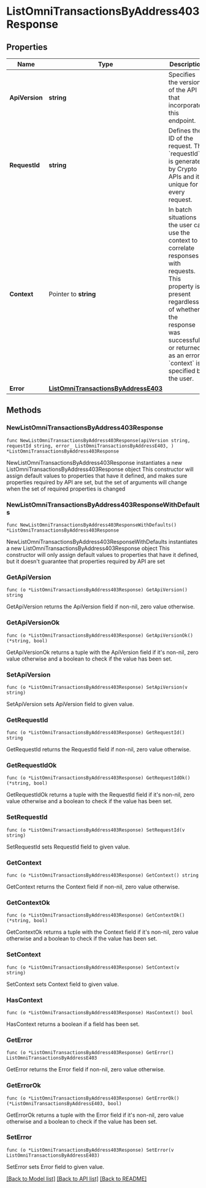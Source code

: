 # ListOmniTransactionsByAddress403Response

## Properties

Name | Type | Description | Notes
------------ | ------------- | ------------- | -------------
**ApiVersion** | **string** | Specifies the version of the API that incorporates this endpoint. | 
**RequestId** | **string** | Defines the ID of the request. The &#x60;requestId&#x60; is generated by Crypto APIs and it&#39;s unique for every request. | 
**Context** | Pointer to **string** | In batch situations the user can use the context to correlate responses with requests. This property is present regardless of whether the response was successful or returned as an error. &#x60;context&#x60; is specified by the user. | [optional] 
**Error** | [**ListOmniTransactionsByAddressE403**](ListOmniTransactionsByAddressE403.md) |  | 

## Methods

### NewListOmniTransactionsByAddress403Response

`func NewListOmniTransactionsByAddress403Response(apiVersion string, requestId string, error_ ListOmniTransactionsByAddressE403, ) *ListOmniTransactionsByAddress403Response`

NewListOmniTransactionsByAddress403Response instantiates a new ListOmniTransactionsByAddress403Response object
This constructor will assign default values to properties that have it defined,
and makes sure properties required by API are set, but the set of arguments
will change when the set of required properties is changed

### NewListOmniTransactionsByAddress403ResponseWithDefaults

`func NewListOmniTransactionsByAddress403ResponseWithDefaults() *ListOmniTransactionsByAddress403Response`

NewListOmniTransactionsByAddress403ResponseWithDefaults instantiates a new ListOmniTransactionsByAddress403Response object
This constructor will only assign default values to properties that have it defined,
but it doesn't guarantee that properties required by API are set

### GetApiVersion

`func (o *ListOmniTransactionsByAddress403Response) GetApiVersion() string`

GetApiVersion returns the ApiVersion field if non-nil, zero value otherwise.

### GetApiVersionOk

`func (o *ListOmniTransactionsByAddress403Response) GetApiVersionOk() (*string, bool)`

GetApiVersionOk returns a tuple with the ApiVersion field if it's non-nil, zero value otherwise
and a boolean to check if the value has been set.

### SetApiVersion

`func (o *ListOmniTransactionsByAddress403Response) SetApiVersion(v string)`

SetApiVersion sets ApiVersion field to given value.


### GetRequestId

`func (o *ListOmniTransactionsByAddress403Response) GetRequestId() string`

GetRequestId returns the RequestId field if non-nil, zero value otherwise.

### GetRequestIdOk

`func (o *ListOmniTransactionsByAddress403Response) GetRequestIdOk() (*string, bool)`

GetRequestIdOk returns a tuple with the RequestId field if it's non-nil, zero value otherwise
and a boolean to check if the value has been set.

### SetRequestId

`func (o *ListOmniTransactionsByAddress403Response) SetRequestId(v string)`

SetRequestId sets RequestId field to given value.


### GetContext

`func (o *ListOmniTransactionsByAddress403Response) GetContext() string`

GetContext returns the Context field if non-nil, zero value otherwise.

### GetContextOk

`func (o *ListOmniTransactionsByAddress403Response) GetContextOk() (*string, bool)`

GetContextOk returns a tuple with the Context field if it's non-nil, zero value otherwise
and a boolean to check if the value has been set.

### SetContext

`func (o *ListOmniTransactionsByAddress403Response) SetContext(v string)`

SetContext sets Context field to given value.

### HasContext

`func (o *ListOmniTransactionsByAddress403Response) HasContext() bool`

HasContext returns a boolean if a field has been set.

### GetError

`func (o *ListOmniTransactionsByAddress403Response) GetError() ListOmniTransactionsByAddressE403`

GetError returns the Error field if non-nil, zero value otherwise.

### GetErrorOk

`func (o *ListOmniTransactionsByAddress403Response) GetErrorOk() (*ListOmniTransactionsByAddressE403, bool)`

GetErrorOk returns a tuple with the Error field if it's non-nil, zero value otherwise
and a boolean to check if the value has been set.

### SetError

`func (o *ListOmniTransactionsByAddress403Response) SetError(v ListOmniTransactionsByAddressE403)`

SetError sets Error field to given value.



[[Back to Model list]](../README.md#documentation-for-models) [[Back to API list]](../README.md#documentation-for-api-endpoints) [[Back to README]](../README.md)


